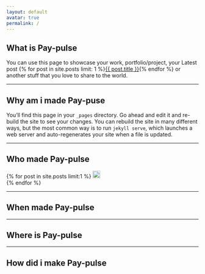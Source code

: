 ```yaml
---
layout: default
avatar: true
permalink: /
---
```

## What is Pay-pulse
You can use this page to showcase your work, portfolio/project, your Latest post {% for post in site.posts limit: 1 %}<a href="{{ post.url | prepend: site.baseurl }}">{{ post.title }}</a>{% endfor %} or another stuff that you love to share to the world.

---

## Why am i made Pay-puse
You’ll find this page in your `_pages` directory. Go ahead and edit it and re-build the site to see your changes. You can rebuild the site in many different ways, but the most common way is to run `jekyll serve`, which launches a web server and auto-regenerates your site when a file is updated.

---
## Who made Pay-pulse
{% for post in site.posts limit:1 %}
  <img src="https://paypulse.github.io/assets/images/test.jpg" width = "20" height ="20" />  
{% endfor %}



---
## When made Pay-pulse

---
## Where is Pay-pulse

---
## How did i make Pay-pulse
